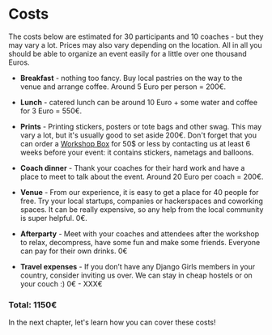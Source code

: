 # Costs

The costs below are estimated for 30 participants and 10 coaches - but they may vary a lot. Prices may also vary depending on the location. All in all you should be able to organize an event easily for a little over one thousand Euros.

- __Breakfast__ - nothing too fancy. Buy local pastries on the way to the venue and arrange coffee. Around 5 Euro per person = 200€.

- __Lunch__ - catered lunch can be around 10 Euro + some water and coffee for 3 Euro = 550€.

- __Prints__ -  Printing stickers, posters or tote bags and other swag. This may vary a lot, but it's usually good to set aside 200€. Don't forget that you can order a [Workshop Box](https://djangogirls.org/workshop-box) for 50$ or less by contacting us at least 6 weeks before your event: it contains stickers, nametags and balloons.

- __Coach dinner__ - Thank your coaches for their hard work and have a place to meet to talk about the event. Around 20 Euro per coach = 200€.

- __Venue__ - From our experience, it is easy to get a place for 40 people for free. Try your local startups, companies or hackerspaces and coworking spaces. It can be really expensive, so any help from the local community is super helpful. 0€.

- __Afterparty__ - Meet with your coaches and attendees after the workshop to relax, decompress, have some fun and make some friends. Everyone can pay for their own drinks. 0€

- __Travel expenses__ - If you don’t have any Django Girls members in your country, consider inviting us over. We can stay in cheap hostels or on your couch :) 0€ - XXX€

### __Total: 1150€__

In the next chapter, let's learn how you can cover these costs!
